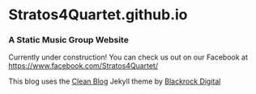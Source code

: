 # Stratos4Quartet.github.io

### A Static Music Group Website

Currently under construction! You can check us out on our Facebook at https://www.facebook.com/Stratos4Quartet/

This blog uses the [Clean Blog](https://github.com/BlackrockDigital/startbootstrap-clean-blog-jekyll) Jekyll theme by [Blackrock Digital](https://github.com/BlackrockDigital)